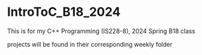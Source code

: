 # IntroToC_B18_2024

This is for my C++ Programming (IS228-8), 2024 Spring B18 class

projects will be found in their corresponding weekly folder 
